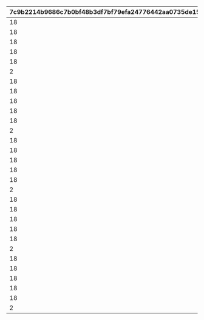 |7c9b2214b9686c7b0bf48b3df7bf79efa24776442aa0735de15dae5fa86104bc|41f5be37a0fa5a86b285702345f9264b0c550bf2c90e1a33feb94d00f2a08f3e|2427124a8bbb317f9b51ad19fd1c23004f8db3b3e4ff0764782307cf671150ff|e7c77028be89240f8a8cdcf73d1fef983ef07d706a061db5b2473f68eefca3c6|
| --- | --- | --- | --- |
|18|1|4301511|1|
|18|2|4301512|1|
|18|3|4301513|1|
|18|4|4301514|1|
|18|5|4301515|1|
|2|6|26202|1|
|18|1|4302511|2|
|18|2|4302512|2|
|18|3|4302513|2|
|18|4|4302514|2|
|18|5|4302515|2|
|2|6|26202|2|
|18|1|4303511|3|
|18|2|4303512|3|
|18|3|4303513|3|
|18|4|4303514|3|
|18|5|4303515|3|
|2|6|26202|3|
|18|1|4304511|4|
|18|2|4304512|4|
|18|3|4304513|4|
|18|4|4304514|4|
|18|5|4304515|4|
|2|6|26202|4|
|18|1|4305511|5|
|18|2|4305512|5|
|18|3|4305513|5|
|18|4|4305514|5|
|18|5|4305515|5|
|2|6|26202|5|